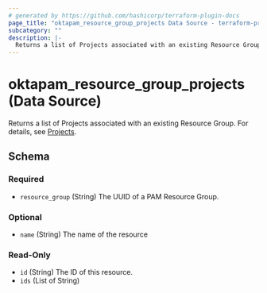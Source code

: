 ```yaml
---
# generated by https://github.com/hashicorp/terraform-plugin-docs
page_title: "oktapam_resource_group_projects Data Source - terraform-provider-oktapam"
subcategory: ""
description: |-
  Returns a list of Projects associated with an existing Resource Group. For details, see Projects https://help.okta.com/en/programs/opa-pam/Content/Topics/privileged-access/pam-projects.htm.
---
```


# oktapam_resource_group_projects (Data Source)

Returns a list of Projects associated with an existing Resource Group. For details, see [Projects](https://help.okta.com/en/programs/opa-pam/Content/Topics/privileged-access/pam-projects.htm).



<!-- schema generated by tfplugindocs -->
## Schema

### Required

- `resource_group` (String) The UUID of a PAM Resource Group.

### Optional

- `name` (String) The name of the resource

### Read-Only

- `id` (String) The ID of this resource.
- `ids` (List of String)


